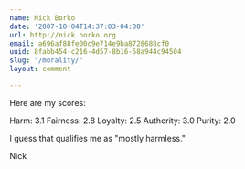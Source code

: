 ```yaml
---
name: Nick Borko
date: '2007-10-04T14:37:03-04:00'
url: http://nick.borko.org
email: a696af88fe00c9e714e9ba8728688cf0
uuid: 8fabb454-c216-4d57-8b16-58a944c94504
slug: "/morality/"
layout: comment

---
```


Here are my scores:

Harm:      3.1
Fairness:  2.8
Loyalty:   2.5
Authority: 3.0
Purity:    2.0

I guess that qualifies me as "mostly harmless."

Nick
